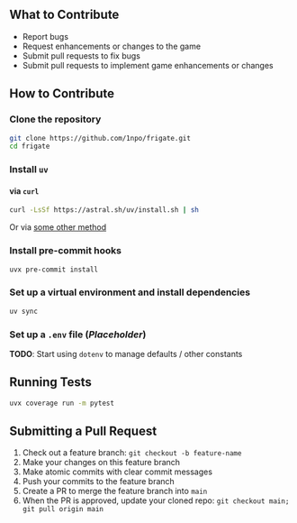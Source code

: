 ## What to Contribute

- Report bugs
- Request enhancements or changes to the game
- Submit pull requests to fix bugs
- Submit pull requests to implement game enhancements or changes

## How to Contribute

### Clone the repository

```bash
git clone https://github.com/1npo/frigate.git
cd frigate
```

### Install `uv`

#### via `curl`
```bash
curl -LsSf https://astral.sh/uv/install.sh | sh
```

Or via [some other method](https://docs.astral.sh/uv/getting-started/installation/)

### Install pre-commit hooks

```bash
uvx pre-commit install
```

### Set up a virtual environment and install dependencies

```bash
uv sync
```

### Set up a `.env` file (***Placeholder***)

**TODO**: Start using `dotenv` to manage defaults / other constants

## Running Tests

```bash
uvx coverage run -m pytest
```

## Submitting a Pull Request

1. Check out a feature branch: `git checkout -b feature-name`
2. Make your changes on this feature branch
3. Make atomic commits with clear commit messages
4. Push your commits to the feature branch
5. Create a PR to merge the feature branch into `main`
6. When the PR is approved, update your cloned repo: `git checkout main; git pull origin main`

